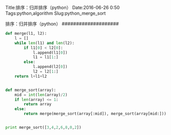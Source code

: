 Title:排序：归并排序（python）
Date:2016-06-26 0:50
Tags:python,algorithm
Slug:python_merge_sort

排序：归并排序（python）
####################

```python preset=mypreset lineno=True
def merge(l1, l2):
    l = []
    while len(l1) and len(l2):
        if l1[0] < l2[0]:
            l.append(l1[0])
            l1 = l1[1:]
        else:
            l.append(l2[0])
            l2 = l2[1:]
    return l+l1+l2


def merge_sort(array):
    mid = int(len(array)/2)
    if len(array) <= 1:
        return array
    else:
        return merge(merge_sort(array[:mid]), merge_sort(array[mid:]))


print merge_sort([3,4,2,6,8,0,2])
```